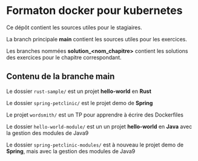 # Formaton docker pour kubernetes

Ce dépôt contient les sources utiles pour le stagiaires.

La branch principale **main** contient les sources utiles pour les exercices.

Les branches nommées **solution_<nom_chapitre>** contient les solutions des exercices pour le chapitre correspondant.

## Contenu de la branche main

Le dossier `rust-sample/` est un projet **hello-world** en **Rust**

Le dossier `spring-petclinic/` est le projet demo de **Spring**

Le projet `wordsmith/` est un TP pour apprendre à écrire des Dockerfiles

Le dossier `hello-world-module/` est un un projet **hello-world** en **Java** avec la gestion des modules de Java9

Le dossier `spring-petclinic-modules/` est à nouveau le projet demo de **Spring**, mais avec la gestion des modules de Java9



